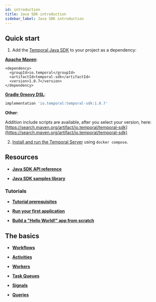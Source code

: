 ```yaml
---
id: introduction
title: Java SDK introduction
sidebar_label: Java SDK introduction
---
```


## Quick start

1. Add the [Temporal Java SDK](https://github.com/temporalio/sdk-java) to your project as a dependency:

**[Apache Maven](https://maven.apache.org/)**:

```maven
<dependency>
  <groupId>io.temporal</groupId>
  <artifactId>temporal-sdk</artifactId>
  <version>1.0.7</version>
</dependency>
```

**[Gradle Groovy DSL](https://gradle.org/)**:

```groovy
implementation 'io.temporal:temporal-sdk:1.0.7'
```

**Other**:

Addition include scripts are available, after you select your version, here: [https://search.maven.org/artifact/io.temporal/temporal-sdk](https://search.maven.org/artifact/io.temporal/temporal-sdk)

2. [Install and run the Temporal Server](/docs/server/quick-install) using `docker compose`.

## Resources

- [**Java SDK API reference**](https://www.javadoc.io/doc/io.temporal/temporal-sdk/latest/index.html)

- [**Java SDK samples library**](/docs/samples-library/#java)

### Tutorials

- [**Tutorial prerequisites**](/docs/java/tutorial-prerequisites)

- [**Run your first application**](/docs/java/run-your-first-app-tutorial)

- [**Build a "Hello World!" app from scratch**](/docs/java/hello-world-tutorial)

## The basics

- [**Workflows**](/docs/java/workflows)

- [**Activities**](/docs/java/activities)

- [**Workers**](/docs/java/workers)

- [**Task Queues**](/docs/java/task-queues)

- [**Signals**](/docs/java/signals)

- [**Queries**](/docs/java/queries)
